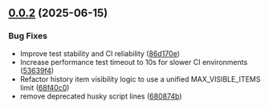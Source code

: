 ## [0.0.2](https://github.com/nkmr-jp/prompt-line/compare/v0.0.1...v0.0.2) (2025-06-15)


### Bug Fixes

* Improve test stability and CI reliability ([86d170e](https://github.com/nkmr-jp/prompt-line/commit/86d170e278e8e0025d120bda27bba36a254e5fe7))
* Increase performance test timeout to 10s for slower CI environments ([53639f4](https://github.com/nkmr-jp/prompt-line/commit/53639f4e32c72780b9a93a355464fdca73565d57))
* Refactor history item visibility logic to use a unified MAX_VISIBLE_ITEMS limit ([68f40c0](https://github.com/nkmr-jp/prompt-line/commit/68f40c0aa03a8f9c4088d36b13aacec04ed84b3c))
* remove deprecated husky script lines ([680874b](https://github.com/nkmr-jp/prompt-line/commit/680874b81351bd534427a32910fb8ab391cf1d79))
